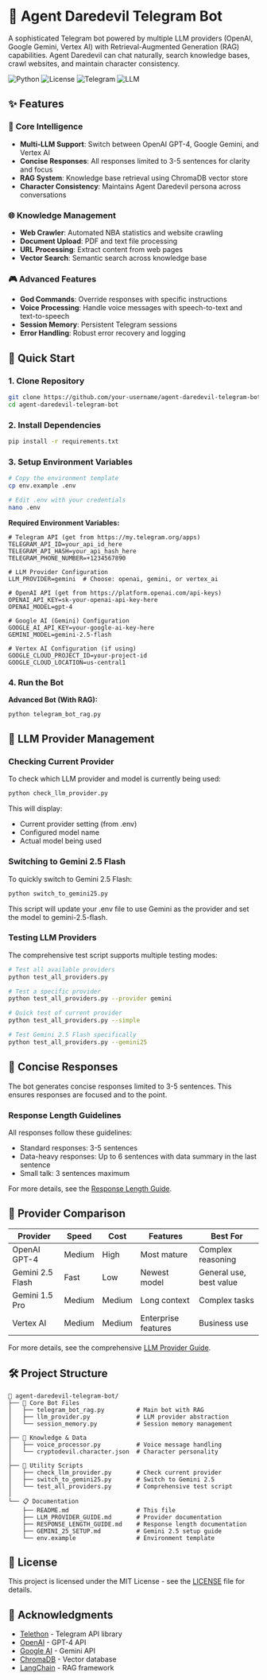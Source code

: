 # 🤖 Agent Daredevil Telegram Bot

A sophisticated Telegram bot powered by multiple LLM providers (OpenAI, Google Gemini, Vertex AI) with Retrieval-Augmented Generation (RAG) capabilities. Agent Daredevil can chat naturally, search knowledge bases, crawl websites, and maintain character consistency.

![Python](https://img.shields.io/badge/python-3.8+-blue.svg)
![License](https://img.shields.io/badge/license-MIT-green.svg)
![Telegram](https://img.shields.io/badge/telegram-bot-blue.svg)
![LLM](https://img.shields.io/badge/LLM-Multi--Provider-brightgreen.svg)

## ✨ Features

### 🧠 **Core Intelligence**
- **Multi-LLM Support**: Switch between OpenAI GPT-4, Google Gemini, and Vertex AI
- **Concise Responses**: All responses limited to 3-5 sentences for clarity and focus
- **RAG System**: Knowledge base retrieval using ChromaDB vector store
- **Character Consistency**: Maintains Agent Daredevil persona across conversations

### 🌐 **Knowledge Management**
- **Web Crawler**: Automated NBA statistics and website crawling
- **Document Upload**: PDF and text file processing
- **URL Processing**: Extract content from web pages
- **Vector Search**: Semantic search across knowledge base

### 🎮 **Advanced Features**
- **God Commands**: Override responses with specific instructions
- **Voice Processing**: Handle voice messages with speech-to-text and text-to-speech
- **Session Memory**: Persistent Telegram sessions
- **Error Handling**: Robust error recovery and logging

## 🚀 Quick Start

### 1. **Clone Repository**
```bash
git clone https://github.com/your-username/agent-daredevil-telegram-bot.git
cd agent-daredevil-telegram-bot
```

### 2. **Install Dependencies**
```bash
pip install -r requirements.txt
```

### 3. **Setup Environment Variables**
```bash
# Copy the environment template
cp env.example .env

# Edit .env with your credentials
nano .env
```

**Required Environment Variables:**
```env
# Telegram API (get from https://my.telegram.org/apps)
TELEGRAM_API_ID=your_api_id_here
TELEGRAM_API_HASH=your_api_hash_here
TELEGRAM_PHONE_NUMBER=+1234567890

# LLM Provider Configuration
LLM_PROVIDER=gemini  # Choose: openai, gemini, or vertex_ai

# OpenAI API (get from https://platform.openai.com/api-keys)
OPENAI_API_KEY=sk-your-openai-api-key-here
OPENAI_MODEL=gpt-4

# Google AI (Gemini) Configuration
GOOGLE_AI_API_KEY=your-google-ai-key-here
GEMINI_MODEL=gemini-2.5-flash

# Vertex AI Configuration (if using)
GOOGLE_CLOUD_PROJECT_ID=your-project-id
GOOGLE_CLOUD_LOCATION=us-central1
```

### 4. **Run the Bot**

**Advanced Bot (With RAG):**
```bash
python telegram_bot_rag.py
```

## 🔄 LLM Provider Management

### Checking Current Provider

To check which LLM provider and model is currently being used:

```bash
python check_llm_provider.py
```

This will display:
- Current provider setting (from .env)
- Configured model name
- Actual model being used

### Switching to Gemini 2.5 Flash

To quickly switch to Gemini 2.5 Flash:

```bash
python switch_to_gemini25.py
```

This script will update your .env file to use Gemini as the provider and set the model to gemini-2.5-flash.

### Testing LLM Providers

The comprehensive test script supports multiple testing modes:

```bash
# Test all available providers
python test_all_providers.py

# Test a specific provider
python test_all_providers.py --provider gemini

# Quick test of current provider
python test_all_providers.py --simple

# Test Gemini 2.5 Flash specifically
python test_all_providers.py --gemini25
```

## 📝 Concise Responses

The bot generates concise responses limited to 3-5 sentences. This ensures responses are focused and to the point.

### Response Length Guidelines

All responses follow these guidelines:
- Standard responses: 3-5 sentences
- Data-heavy responses: Up to 6 sentences with data summary in the last sentence
- Small talk: 3 sentences maximum

For more details, see the [Response Length Guide](./RESPONSE_LENGTH_GUIDE.md).

## 🔧 Provider Comparison

| Provider | Speed | Cost | Features | Best For |
|----------|-------|------|----------|----------|
| OpenAI GPT-4 | Medium | High | Most mature | Complex reasoning |
| Gemini 2.5 Flash | Fast | Low | Newest model | General use, best value |
| Gemini 1.5 Pro | Medium | Medium | Long context | Complex tasks |
| Vertex AI | Medium | Medium | Enterprise features | Business use |

For more details, see the comprehensive [LLM Provider Guide](./LLM_PROVIDER_GUIDE.md).

## 🛠️ Project Structure

```
📁 agent-daredevil-telegram-bot/
├── 🤖 Core Bot Files
│   ├── telegram_bot_rag.py         # Main bot with RAG
│   ├── llm_provider.py             # LLM provider abstraction
│   └── session_memory.py           # Session memory management
│
├── 🧠 Knowledge & Data
│   ├── voice_processor.py          # Voice message handling
│   └── cryptodevil.character.json  # Character personality
│
├── 🔧 Utility Scripts
│   ├── check_llm_provider.py       # Check current provider
│   ├── switch_to_gemini25.py       # Switch to Gemini 2.5
│   └── test_all_providers.py       # Comprehensive test script
│
└── 📋 Documentation
    ├── README.md                   # This file
    ├── LLM_PROVIDER_GUIDE.md       # Provider documentation
    ├── RESPONSE_LENGTH_GUIDE.md    # Response length documentation
    ├── GEMINI_25_SETUP.md          # Gemini 2.5 setup guide
    └── env.example                 # Environment template
```

## 📜 License

This project is licensed under the MIT License - see the [LICENSE](LICENSE) file for details.

## 🙏 Acknowledgments

- [Telethon](https://github.com/LonamiWebs/Telethon) - Telegram API library
- [OpenAI](https://openai.com/) - GPT-4 API
- [Google AI](https://ai.google.dev/) - Gemini API
- [ChromaDB](https://www.trychroma.com/) - Vector database
- [LangChain](https://langchain.com/) - RAG framework 